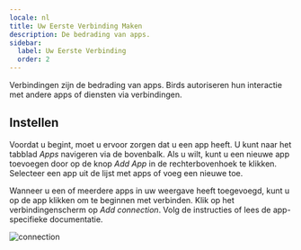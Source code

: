 ```yaml
---
locale: nl
title: Uw Eerste Verbinding Maken
description: De bedrading van apps.
sidebar:
  label: Uw Eerste Verbinding
  order: 2
---
```


Verbindingen zijn de bedrading van apps. Birds autoriseren hun interactie met andere apps of diensten via verbindingen.

## Instellen

Voordat u begint, moet u ervoor zorgen dat u een app heeft. U kunt naar het tabblad _Apps_ navigeren via de bovenbalk. Als u wilt, kunt u een nieuwe app toevoegen door op de knop _Add App_ in de rechterbovenhoek te klikken. Selecteer een app uit de lijst met apps of voeg een nieuwe toe.

Wanneer u een of meerdere apps in uw weergave heeft toegevoegd, kunt u op de app klikken om te beginnen met verbinden. Klik op het verbindingenscherm op _Add connection_. Volg de instructies of lees de app-specifieke documentatie.

![connection](~/assets/docs/connection.png)